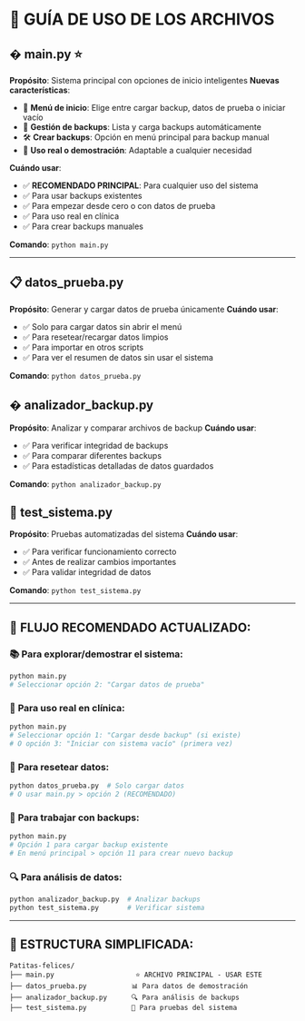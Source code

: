 # 🎯 GUÍA DE USO DE LOS ARCHIVOS

## � main.py ⭐
**Propósito**: Sistema principal con opciones de inicio inteligentes
**Nuevas características**:
- 🔄 **Menú de inicio**: Elige entre cargar backup, datos de prueba o iniciar vacío
- 💾 **Gestión de backups**: Lista y carga backups automáticamente
- 🛠️ **Crear backups**: Opción en menú principal para backup manual
- 🔧 **Uso real o demostración**: Adaptable a cualquier necesidad

**Cuándo usar**:
- ✅ **RECOMENDADO PRINCIPAL**: Para cualquier uso del sistema
- ✅ Para usar backups existentes
- ✅ Para empezar desde cero o con datos de prueba
- ✅ Para uso real en clínica
- ✅ Para crear backups manuales

**Comando**: `python main.py`

---

## 📋 datos_prueba.py
**Propósito**: Generar y cargar datos de prueba únicamente
**Cuándo usar**:
- ✅ Solo para cargar datos sin abrir el menú
- ✅ Para resetear/recargar datos limpios
- ✅ Para importar en otros scripts
- ✅ Para ver el resumen de datos sin usar el sistema

**Comando**: `python datos_prueba.py`

## � analizador_backup.py
**Propósito**: Analizar y comparar archivos de backup
**Cuándo usar**:
- ✅ Para verificar integridad de backups
- ✅ Para comparar diferentes backups
- ✅ Para estadísticas detalladas de datos guardados

**Comando**: `python analizador_backup.py`

## 🧪 test_sistema.py
**Propósito**: Pruebas automatizadas del sistema
**Cuándo usar**:
- ✅ Para verificar funcionamiento correcto
- ✅ Antes de realizar cambios importantes
- ✅ Para validar integridad de datos

**Comando**: `python test_sistema.py`

---

## 🎯 FLUJO RECOMENDADO ACTUALIZADO:

### 📚 **Para explorar/demostrar el sistema:**
```bash
python main.py
# Seleccionar opción 2: "Cargar datos de prueba"
```

### 💼 **Para uso real en clínica:**
```bash
python main.py
# Seleccionar opción 1: "Cargar desde backup" (si existe)
# O opción 3: "Iniciar con sistema vacío" (primera vez)
```

### 🔄 **Para resetear datos:**
```bash
python datos_prueba.py  # Solo cargar datos
# O usar main.py > opción 2 (RECOMENDADO)
```

### 💾 **Para trabajar con backups:**
```bash
python main.py
# Opción 1 para cargar backup existente
# En menú principal > opción 11 para crear nuevo backup
```

### 🔍 **Para análisis de datos:**
```bash
python analizador_backup.py  # Analizar backups
python test_sistema.py       # Verificar sistema
```

---

## 📁 **ESTRUCTURA SIMPLIFICADA:**

```
Patitas-felices/
├── main.py                    ⭐ ARCHIVO PRINCIPAL - USAR ESTE
├── datos_prueba.py           📊 Para datos de demostración
├── analizador_backup.py      🔍 Para análisis de backups  
├── test_sistema.py           🧪 Para pruebas del sistema

```


